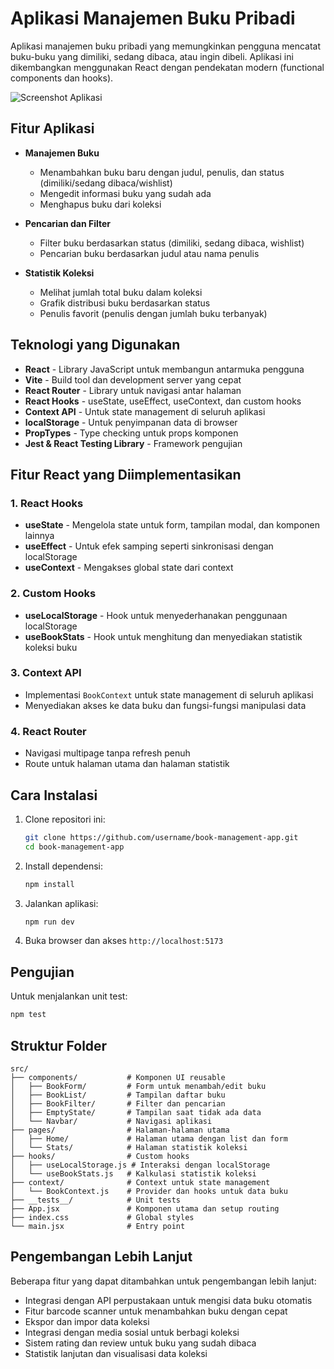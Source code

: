 # Aplikasi Manajemen Buku Pribadi

Aplikasi manajemen buku pribadi yang memungkinkan pengguna mencatat buku-buku yang dimiliki, sedang dibaca, atau ingin dibeli. Aplikasi ini dikembangkan menggunakan React dengan pendekatan modern (functional components dan hooks).

![Screenshot Aplikasi](screenshot.png)

## Fitur Aplikasi

- **Manajemen Buku**
  - Menambahkan buku baru dengan judul, penulis, dan status (dimiliki/sedang dibaca/wishlist)
  - Mengedit informasi buku yang sudah ada
  - Menghapus buku dari koleksi

- **Pencarian dan Filter**
  - Filter buku berdasarkan status (dimiliki, sedang dibaca, wishlist)
  - Pencarian buku berdasarkan judul atau nama penulis

- **Statistik Koleksi**
  - Melihat jumlah total buku dalam koleksi
  - Grafik distribusi buku berdasarkan status
  - Penulis favorit (penulis dengan jumlah buku terbanyak)

## Teknologi yang Digunakan

- **React** - Library JavaScript untuk membangun antarmuka pengguna
- **Vite** - Build tool dan development server yang cepat
- **React Router** - Library untuk navigasi antar halaman
- **React Hooks** - useState, useEffect, useContext, dan custom hooks
- **Context API** - Untuk state management di seluruh aplikasi
- **localStorage** - Untuk penyimpanan data di browser
- **PropTypes** - Type checking untuk props komponen
- **Jest & React Testing Library** - Framework pengujian

## Fitur React yang Diimplementasikan

### 1. React Hooks
- **useState** - Mengelola state untuk form, tampilan modal, dan komponen lainnya
- **useEffect** - Untuk efek samping seperti sinkronisasi dengan localStorage
- **useContext** - Mengakses global state dari context

### 2. Custom Hooks
- **useLocalStorage** - Hook untuk menyederhanakan penggunaan localStorage
- **useBookStats** - Hook untuk menghitung dan menyediakan statistik koleksi buku

### 3. Context API
- Implementasi `BookContext` untuk state management di seluruh aplikasi
- Menyediakan akses ke data buku dan fungsi-fungsi manipulasi data

### 4. React Router
- Navigasi multipage tanpa refresh penuh
- Route untuk halaman utama dan halaman statistik

## Cara Instalasi

1. Clone repositori ini:
   ```bash
   git clone https://github.com/username/book-management-app.git
   cd book-management-app
   ```

2. Install dependensi:
   ```bash
   npm install
   ```

3. Jalankan aplikasi:
   ```bash
   npm run dev
   ```

4. Buka browser dan akses `http://localhost:5173`

## Pengujian

Untuk menjalankan unit test:
```bash
npm test
```

## Struktur Folder

```
src/
├── components/           # Komponen UI reusable
│   ├── BookForm/         # Form untuk menambah/edit buku
│   ├── BookList/         # Tampilan daftar buku
│   ├── BookFilter/       # Filter dan pencarian
│   ├── EmptyState/       # Tampilan saat tidak ada data
│   └── Navbar/           # Navigasi aplikasi
├── pages/                # Halaman-halaman utama
│   ├── Home/             # Halaman utama dengan list dan form
│   └── Stats/            # Halaman statistik koleksi
├── hooks/                # Custom hooks
│   ├── useLocalStorage.js # Interaksi dengan localStorage
│   └── useBookStats.js   # Kalkulasi statistik koleksi
├── context/              # Context untuk state management
│   └── BookContext.js    # Provider dan hooks untuk data buku
├── __tests__/            # Unit tests
├── App.jsx               # Komponen utama dan setup routing
├── index.css             # Global styles
└── main.jsx              # Entry point
```

## Pengembangan Lebih Lanjut

Beberapa fitur yang dapat ditambahkan untuk pengembangan lebih lanjut:

- Integrasi dengan API perpustakaan untuk mengisi data buku otomatis
- Fitur barcode scanner untuk menambahkan buku dengan cepat
- Ekspor dan impor data koleksi
- Integrasi dengan media sosial untuk berbagi koleksi
- Sistem rating dan review untuk buku yang sudah dibaca
- Statistik lanjutan dan visualisasi data koleksi